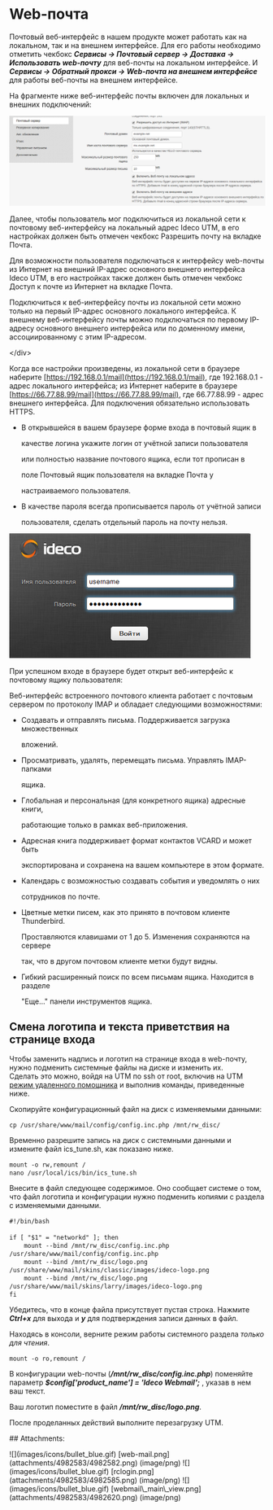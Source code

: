 # Web-почта

Почтовый веб-интерфейс в нашем продукте может работать как на локальном, так и на внешнем интерфейсе. Для его работы необходимо отметить чекбокс _**Сервисы -&gt; Почтовый сервер -&gt; Доставка -&gt; Использовать web-почту**_ для веб-почты на локальном интерфейсе. И _**Сервисы -&gt; Обратный прокси -&gt; Web-почта на внешнем интерфейсе**_ для работы веб-почты на внешнем интерфейсе.

На фрагменте ниже веб-интерфейс почты включен для локальных и внешних подключений:

![](.gitbook/assets/4982582.png)

Далее, чтобы пользователь мог подключиться из локальной сети к почтовому веб-интерфейсу на локальный адрес Ideco UTM, в его настройках должен быть отмечен чекбокс Разрешить почту на вкладке Почта.

Для возможности пользователя подключаться к интерфейсу web-почты из Интернет на внешний IP-адрес основного внешнего интерфейса Ideco UTM, в его настройках также должен быть отмечен чекбокс Доступ к почте из Интернет на вкладке Почта.

 Подключиться к веб-интерфейсу почты из локальной сети можно только на первый IP-адрес основного локального интерфейса. К внешнему веб-интерфейсу почты можно подключаться по первому IP-адресу основного внешнего интерфейса или по доменному имени, ассоциированному с этим IP-адресом.

&lt;/div&gt;

Когда все настройки произведены, из локальной сети в браузере наберите [https://192.168.0.1/mail](https://192.168.0.1/mail), где 192.168.0.1 - адрес локального интерфейса; из Интернет наберите в браузере [https://66.77.88.99/mail](https://66.77.88.99/mail), где 66.77.88.99 - адрес внешнего интерфейса. Для подключения обязательно использовать HTTPS.

* В открывшейся в вашем браузере форме входа в почтовый ящик в

  качестве логина укажите логин от учётной записи пользователя

  или полностью название почтового ящика, если тот прописан в

  поле Почтовый ящик пользователя на вкладке Почта у

  настраиваемого пользователя.

* В качестве пароля всегда прописывается пароль от учётной записи

  пользователя, сделать отдельный пароль на почту нельзя.

![](.gitbook/assets/4982585.png)

При успешном входе в браузере будет открыт веб-интерфейс к почтовому ящику пользователя:

Веб-интерфейс встроенного почтового клиента работает с почтовым сервером по протоколу IMAP и обладает следующими возможностями:

* Создавать и отправлять письма. Поддерживается загрузка множественных

  вложений.

* Просматривать, удалять, перемещать письма. Управлять IMAP-папками

  ящика.

* Глобальная и персональная \(для конкретного ящика\) адресные книги,

  работающие только в рамках веб-приложения.

* Адресная книга поддерживает формат контактов VCARD и может быть

  экспортирована и сохранена на вашем компьютере в этом формате.

* Календарь с возможностью создавать события и уведомлять о них

  сотрудников по почте.

* Цветные метки писем, как это принято в почтовом клиенте Thunderbird.

  Проставляются клавишами от 1 до 5. Изменения сохраняются на сервере

  так, что в другом почтовом клиенте метки будут видны.

* Гибкий расширенный поиск по всем письмам ящика. Находится в разделе

  "Еще..." панели инструментов ящика.

## Смена логотипа и текста приветствия на странице входа

Чтобы заменить надпись и логотип на странице входа в web-почту, нужно подменить системные файлы на диске и изменить их.  
Сделать это можно, войдя на UTM по ssh от root, включив на UTM [режим удаленного помощника](https://github.com/ideco-team/docsUTM/tree/54be5c28981601375569bdca6ef75ead87808b16/Режим_удаленного_помощника/README.md) и выполнив команды, приведенные ниже.

Скопируйте конфигурационный файл на диск с изменяемыми данными:

```text
cp /usr/share/www/mail/config/config.inc.php /mnt/rw_disc/
```

Временно разрешите запись на диск с системными данными и измените файл ics\_tune.sh, как показано ниже.

```text
mount -o rw,remount /
nano /usr/local/ics/bin/ics_tune.sh
```

Внесите в файл следующее содержимое. Оно сообщает системе о том, что файл логотипа и конфигурации нужно подменить копиями с раздела с изменяемыми данными.

```text
#!/bin/bash

if [ "$1" = "networkd" ]; then
    mount --bind /mnt/rw_disc/config.inc.php /usr/share/www/mail/config/config.inc.php
    mount --bind /mnt/rw_disc/logo.png /usr/share/www/mail/skins/classic/images/ideco-logo.png
    mount --bind /mnt/rw_disc/logo.png /usr/share/www/mail/skins/larry/images/ideco-logo.png
fi
```

Убедитесь, что в конце файла присутствует пустая строка. Нажмите _**Ctrl+x**_ для выхода и _**y**_ для подтверждения записи данных в файл.

Находясь в консоли, верните режим работы системного раздела _только для чтения_.

```text
mount -o ro,remount /
```

В конфигурации web-почты \(_**/mnt/rw\_disc/config.inc.php**_\) поменяйте параметр _**$config\['product\_name'\] = 'Ideco Webmail';**_ , указав в нем ваш текст.

Ваш логотип поместите в файл _**/mnt/rw\_disc/logo.png**_.

После проделанных действий выполните перезагрузку UTM.

 \#\# Attachments:

 !\[\]\(images/icons/bullet\_blue.gif\) \[web-mail.png\]\(attachments/4982583/4982582.png\) \(image/png\) !\[\]\(images/icons/bullet\_blue.gif\) \[rclogin.png\]\(attachments/4982583/4982585.png\) \(image/png\) !\[\]\(images/icons/bullet\_blue.gif\) \[webmail\\_main\\_view.png\]\(attachments/4982583/4982620.png\) \(image/png\)

